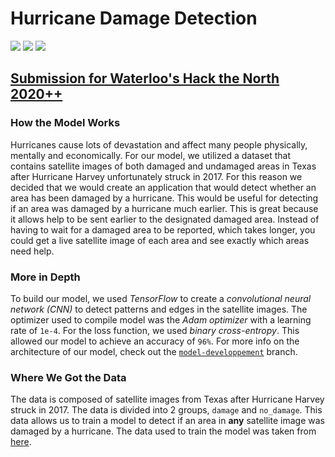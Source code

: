 # Hurricane Damage Detection
![](https://img.shields.io/badge/TensorFlow-FF6F00?&logo=TensorFlow&logoColor=fff)
![](https://img.shields.io/badge/Python-306998?&logo=Python&logoColor=FFD43B)
![](https://img.shields.io/badge/Streamlit-FF4B4B?&logo=Streamlit&logoColor=fff)
## [Submission for Waterloo's Hack the North 2020++](https://devpost.com/software/hurricane-damage-detection-rt1sz6)
### How the Model Works
Hurricanes cause lots of devastation and affect many people physically, mentally and economically. For our model, we utilized a dataset that contains satellite images of both damaged and undamaged areas in Texas after Hurricane Harvey unfortunately struck in 2017. For this reason we decided that we would create an application that would detect whether an area has been damaged by a hurricane. This would be useful for detecting if an area was damaged by a hurricane much earlier. This is great because it allows help to be sent earlier to the designated damaged area. Instead of having to wait for a damaged area to be reported, which takes longer, you could get a live satellite image of each area and see exactly which areas need help. 
### More in Depth
To build our model, we used *TensorFlow* to create a *convolutional neural network (CNN)* to detect patterns and edges in the satellite images. The optimizer used to compile model was the *Adam optimizer* with a learning rate of `1e-4`. For the loss function, we used *binary cross-entropy*. This allowed our model to achieve an accuracy of `96%`. For more info on the architecture of our model, check out the [`model-developpement`](https://github.com/Ryan-Awad/Hurricane-Damage-Detection/tree/model-developpement) branch. 
### Where We Got the Data
The data is composed of satellite images from Texas after Hurricane Harvey struck in 2017. The data is divided into 2 groups, `damage` and `no_damage`. This data allows us to train a model to detect if an area in **any** satellite image was damaged by a hurricane. The data used to train the model was taken from [here](https://ieee-dataport.org/open-access/detecting-damaged-buildings-post-hurricane-satellite-imagery-based-customized).
